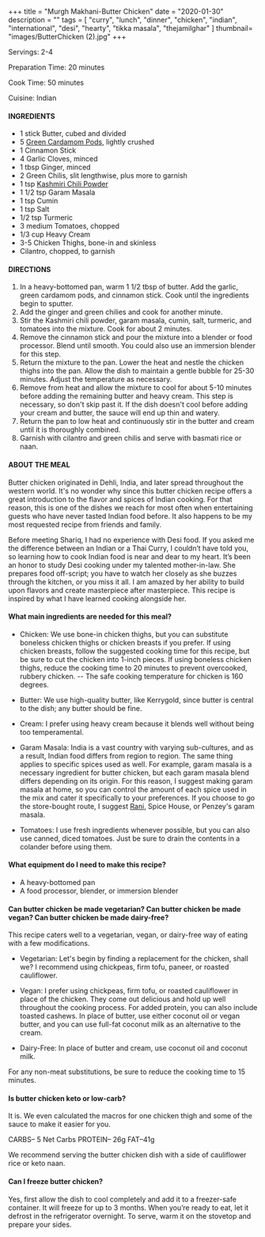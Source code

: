 +++
title = "Murgh Makhani-Butter Chicken"
date = "2020-01-30"
description = ""
tags = [
    "curry",
    "lunch",
    "dinner",
    "chicken",
    "indian", 
    "international",
    "desi",
    "hearty",
    "tikka masala",
    "thejamilghar"
]
thumbnail= "images/ButterChicken (2).jpg"
+++

Servings: 2-4 <!--more-->

Preparation Time: 20 minutes 

Cook Time: 50 minutes 

Cuisine: Indian

#### INGREDIENTS 

* 1 stick Butter, cubed and divided 
* 5 [Green Cardamom Pods](https://amzn.to/3tZaNOd), lightly crushed
* 1 Cinnamon Stick
* 4 Garlic Cloves, minced
* 1 tbsp Ginger, minced
* 2 Green Chilis, slit lengthwise, plus more to garnish
* 1 tsp [Kashmiri Chili Powder](https://amzn.to/3jP2lMC) 
* 1 1/2 tsp Garam Masala
* 1 tsp Cumin 
* 1 tsp Salt
* 1/2 tsp Turmeric 
* 3 medium Tomatoes, chopped 
* 1/3 cup Heavy Cream
* 3-5 Chicken Thighs, bone-in and skinless
* Cilantro, chopped, to garnish

#### DIRECTIONS 

1. In a heavy-bottomed pan, warm 1 1/2 tbsp of butter. Add the garlic, green cardamom pods, and cinnamon stick. Cook until the ingredients begin to sputter.
2. Add the ginger and green chilies and cook for another minute.
3. Stir the Kashmiri chili powder, garam masala, cumin, salt, turmeric, and tomatoes into the mixture. Cook for about 2 minutes. 
4. Remove the cinnamon stick and pour the mixture into a blender or food processor. Blend until smooth. You could also use an immersion blender for this step.  
5. Return the mixture to the pan. Lower the heat and nestle the chicken thighs into the pan. Allow the dish to maintain a gentle bubble for 25-30 minutes. Adjust the temperature as necessary. 
6. Remove from heat and allow the mixture to cool for about 5-10 minutes before adding the remaining butter and heavy cream. This step is necessary, so don't skip past it. If the dish doesn't cool before adding your cream and butter, the sauce will end up thin and watery. 
7. Return the pan to low heat and continuously stir in the butter and cream until it is thoroughly combined. 
8. Garnish with cilantro and green chilis and serve with basmati rice or naan.

#### ABOUT THE MEAL

Butter chicken originated in Dehli, India, and later spread throughout the western world. It's no wonder why since this butter chicken recipe offers a great introduction to the flavor and spices of Indian cooking. For that reason, this is one of the dishes we reach for most often when entertaining guests who have never tasted Indian food before. It also happens to be my most requested recipe from friends and family. 

Before meeting Shariq, I had no experience with Desi food. If you asked me the difference between an Indian or a Thai Curry, I couldn’t have told you, so learning how to cook Indian food is near and dear to my heart. It’s been an honor to study Desi cooking under my talented mother-in-law. She prepares food off-script; you have to watch her closely as she buzzes through the kitchen, or you miss it all. I am amazed by her ability to build upon flavors and create masterpiece after masterpiece. This recipe is inspired by what I have learned cooking alongside her.

#### What main ingredients are needed for this meal?

* Chicken: We use bone-in chicken thighs, but you can substitute boneless chicken thighs or chicken breasts if you prefer. If using chicken breasts, follow the suggested cooking time for this recipe, but be sure to cut the chicken into 1-inch pieces. If using boneless chicken thighs, reduce the cooking time to 20 minutes to prevent overcooked, rubbery chicken. 
-- The safe cooking temperature for chicken is 160 degrees. 

* Butter: We use high-quality butter, like Kerrygold, since butter is central to the dish; any butter should be fine. 

* Cream: I prefer using heavy cream because it blends well without being too temperamental. 

* Garam Masala: India is a vast country with varying sub-cultures, and as a result, Indian food differs from region to region. The same thing applies to specific spices used as well. For example, garam masala is a necessary ingredient for butter chicken, but each garam masala blend differs depending on its origin. For this reason, I suggest making garam masala at home, so you can control the amount of each spice used in the mix and cater it specifically to your preferences. If you choose to go the store-bought route, I suggest [Rani](https://amzn.to/3eqFSFa), Spice House, or Penzey's garam masala. 

* Tomatoes: I use fresh ingredients whenever possible, but you can also use canned, diced tomatoes. Just be sure to drain the contents in a colander before using them. 

#### What equipment do I need to make this recipe?

* A heavy-bottomed pan 
* A food processor, blender, or immersion blender 

#### Can butter chicken be made vegetarian? Can butter chicken be made vegan? Can butter chicken be made dairy-free? 

This recipe caters well to a vegetarian, vegan, or dairy-free way of eating with a few modifications.  

* Vegetarian: Let's begin by finding a replacement for the chicken, shall we? I recommend using chickpeas, firm tofu, paneer, or roasted cauliflower. 

* Vegan: I prefer using chickpeas, firm tofu, or roasted cauliflower in place of the chicken. They come out delicious and hold up well throughout the cooking process. For added protein, you can also include toasted cashews. In place of butter, use either coconut oil or vegan butter, and you can use full-fat coconut milk as an alternative to the cream.

* Dairy-Free: In place of butter and cream, use coconut oil and coconut milk. 

For any non-meat substitutions, be sure to reduce the cooking time to 15 minutes. 

#### Is butter chicken keto or low-carb?
It is. We even calculated the macros for one chicken thigh and some of the sauce to make it easier for you.  

CARBS– 5 Net Carbs
PROTEIN– 26g
FAT–41g

 We recommend serving the butter chicken dish with a side of cauliflower rice or keto naan. 

#### Can I freeze butter chicken?

Yes, first allow the dish to cool completely and add it to a freezer-safe container. It will freeze for up to 3 months. When you’re ready to eat, let it defrost in the refrigerator overnight. To serve, warm it on the stovetop and prepare your sides.
